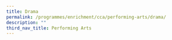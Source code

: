 ```yaml
---
title: Drama
permalink: /programmes/enrichment/cca/performing-arts/drama/
description: ""
third_nav_title: Performing Arts
---
```

